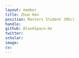 ```yaml
---
layout: member
title: Zhuo Han
position: Masters Student (MSc)
handle:  
github: BlankSpace-Hz
twitter:  
scholar:  
image:  
cv:  
---
```

